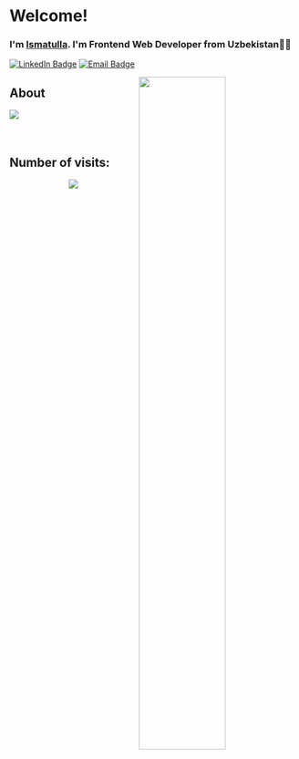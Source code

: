 # Welcome!

### I'm [Ismatulla](https://github.com/Ismatulla). I'm Frontend Web  Developer from Uzbekistan👩‍💻


[![LinkedIn Badge](https://img.shields.io/badge/Linkedin-1f75ff?style=for-the-badge&logo=linkedin&logoColor=white)](https://www.linkedin.com/in/ismatulla-kuyliev-43286a199/)
[![Email Badge](https://img.shields.io/badge/Gmail-D14836?style=for-the-badge&logo=gmail&logoColor=white)](mailto:ismatilloqoyliyev@gmail.com)

<img align="right" width='55%' src="https://github-readme-stats.vercel.app/api?username=Ismatulla&show_icons=true&hide_border=true">

## About
<div>
  <a href="https://github.com/Ismatulla">
    <img align="center" src="https://github-readme-stats.vercel.app/api/top-langs/?username=Ismatulla&bg_color=0d1117&text_color=bdc3c7&title_color=f1c40f&hide_border=true&layout=compact&langs_count=10" />
  </a>
</div>
<br />
<br />

 ## Number of visits:
<p align="center">
   <img src="https://profile-counter.glitch.me/{Ismatulla}/count.svg"/>
</p>
